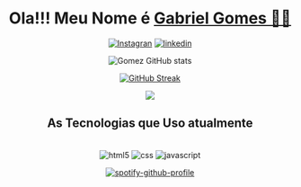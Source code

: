 <div align="center">
  
<h1>Ola!!! Meu Nome é <a href="https://www.linkedin.com/in/gabriel-gomes-672464211/"</a> Gabriel Gomes 👋👋</h1>


[![Instagran](https://img.shields.io/badge/Instagram-E4405F?style=for-the-badge&logo=instagram&logoColor=white)](https://www.instagram.com/gomez_eh/) [![linkedin](https://img.shields.io/badge/LinkedIn-0077B5?style=for-the-badge&logo=linkedin&logoColor=white)](https://www.linkedin.com/in/gabriel-gomes-672464211/)
  
![Gomez GitHub stats](https://github-readme-stats.vercel.app/api?username=GomezXD5&show_icons=true&theme=dark)



<p align="left">
<a href="https://github.com/DenverCoder1/github-readme-streak-stats">
 
  [![GitHub Streak](https://github-readme-streak-stats.herokuapp.com/?user=GomezXD5&theme=neon-dark)](https://git.io/streak-stats)
  
</a>
  <a href="https://wakatime.com/@GOMEZXD5">
  <img src="https://github-readme-stats.vercel.app/api/wakatime?username=@GOMEZXD5&theme=tokyonight"/>
</a>
</p>


## As Tecnologias que Uso atualmente

<div style="display: inline_block"><br/>
  <img align="center" alt="html5" src="https://img.shields.io/badge/HTML5-E34F26?style=for-the-badge&logo=html5&logoColor=white" />
  <img align="center" alt="css" src="https://img.shields.io/badge/CSS3-1572B6?style=for-the-badge&logo=css3&logoColor=white" />
  <img align="center" alt="javascript" src="https://img.shields.io/badge/JavaScript-323330?style=for-the-badge&logo=javascript&logoColor=F7DF1E" />
  
  

</div>
 
  
  
 [![spotify-github-profile](https://spotify-github-profile.vercel.app/api/view?uid=31e3xmwls7q2pere7tp3d4q4jp2m&cover_image=true&theme=novatorem&bar_color=53b14f&bar_color_cover=false)](https://spotify-github-profile.vercel.app/api/view?uid=31e3xmwls7q2pere7tp3d4q4jp2m&redirect=true)
